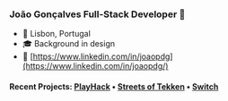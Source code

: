 ### João Gonçalves Full-Stack Developer 👋

-  📍 Lisbon, Portugal
- 🎓 Background in design
- 💼 [https://www.linkedin.com/in/joaopdg](https://www.linkedin.com/in/joaopdg/)

#### Recent Projects: [PlayHack](https://playhack.netlify.app/) • [Streets of Tekken](https://joaopdg.github.io/project_1_game/) • [Switch](https://switch.cyclic.app/)

[](https://www.codewars.com/users/JPDG96/badges/large)


<!--
**joaopdg/joaopdg** is a ✨ _special_ ✨ repository because its `README.md` (this file) appears on your GitHub profile.

Here are some ideas to get you started:

- 🔭 I’m currently working on ...
- 🌱 I’m currently learning ...
- 👯 I’m looking to collaborate on ...
- 🤔 I’m looking for help with ...
- 💬 Ask me about ...
- 📫 How to reach me: ...
- 😄 Pronouns: ...
- ⚡ Fun fact: ...
-->
